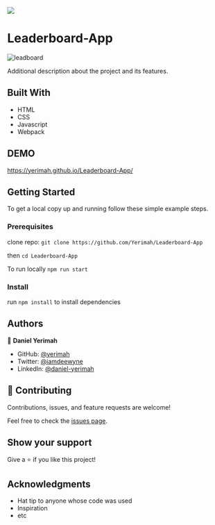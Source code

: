 ![](https://img.shields.io/badge/Microverse-blueviolet)

# Leaderboard-App

![leadboard](https://user-images.githubusercontent.com/71140133/187745292-87a260e7-ed43-482f-b078-63e80221aff9.PNG)


Additional description about the project and its features.

## Built With

- HTML 
- CSS
- Javascript
- Webpack

## DEMO

https://yerimah.github.io/Leaderboard-App/

## Getting Started

To get a local copy up and running follow these simple example steps.

### Prerequisites

clone repo: `git clone https://github.com/Yerimah/Leaderboard-App`

then
`cd Leaderboard-App`

To run locally
`npm run start`

### Install

run `npm install` to install dependencies

## Authors

👤 **Daniel Yerimah**

- GitHub: [@yerimah](https://github.com/yerimah)
- Twitter: [@iamdeewyne](https://twitter.com/iamdeewyne)
- LinkedIn: [@daniel-yerimah](https://www.linkedin.com/in/daniel-yerimah/)

## 🤝 Contributing

Contributions, issues, and feature requests are welcome!

Feel free to check the [issues page](../../issues/).

## Show your support

Give a ⭐️ if you like this project!

## Acknowledgments

- Hat tip to anyone whose code was used
- Inspiration
- etc
